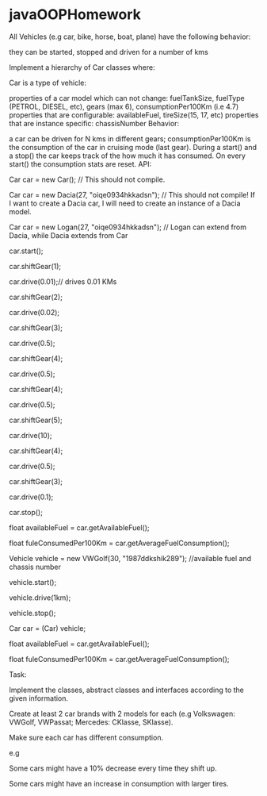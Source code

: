 # javaOOPHomework
All Vehicles (e.g car, bike, horse, boat, plane) have the following behavior:

they can be started, stopped and driven for a number of kms
 

Implement a hierarchy of Car classes where:



Car is a type of vehicle:

properties of a car model which can not change: fuelTankSize, fuelType (PETROL, DIESEL, etc), gears (max 6), consumptionPer100Km (i.e 4.7)
properties that are configurable: availableFuel, tireSize(15, 17, etc)
properties that are instance specific: chassisNumber
Behavior: 

a car can be driven for N kms in different gears;
consumptionPer100Km is the consumption of the car in cruising mode (last gear).
During a start() and a stop() the car keeps track of the how much it has consumed.
On every start() the consumption stats are reset.
API:



Car car = new Car(); // This should not compile.

Car car = new Dacia(27, "oiqe0934hkkadsn"); // This should not compile! If I want to create a Dacia car, I will need to create an instance of a Dacia model.

Car car = new Logan(27, "oiqe0934hkkadsn"); // Logan can extend from Dacia, while Dacia extends from Car

car.start();

car.shiftGear(1);

car.drive(0.01);// drives 0.01 KMs

car.shiftGear(2);

car.drive(0.02);

car.shiftGear(3);

car.drive(0.5);

car.shiftGear(4);

car.drive(0.5);

car.shiftGear(4);

car.drive(0.5);

car.shiftGear(5);

car.drive(10);

car.shiftGear(4);

car.drive(0.5);

car.shiftGear(3);

car.drive(0.1);

car.stop();

float availableFuel = car.getAvailableFuel();

float fuleConsumedPer100Km = car.getAverageFuelConsumption();



Vehicle vehicle = new VWGolf(30, "1987ddkshik289"); //available fuel and chassis number

vehicle.start();

vehicle.drive(1km);

vehicle.stop();

Car car = (Car) vehicle;

float availableFuel = car.getAvailableFuel();

float fuleConsumedPer100Km = car.getAverageFuelConsumption();







Task:

Implement the classes, abstract classes and interfaces according to the given information.

Create at least 2 car brands with 2 models for each (e.g Volkswagen: VWGolf, VWPassat; Mercedes: CKlasse, SKlasse).

Make sure each car has different consumption.



e.g 

Some cars might have a 10% decrease every time they shift up. 

Some cars might have an increase in consumption with larger tires.

